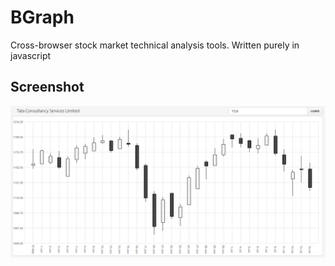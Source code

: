 # BGraph

Cross-browser stock market technical analysis tools. Written purely in javascript

## Screenshot

![Screenshot](https://github.com/apostopher/bgraph/blob/master/Screenshot.png "BGraph Demo")

